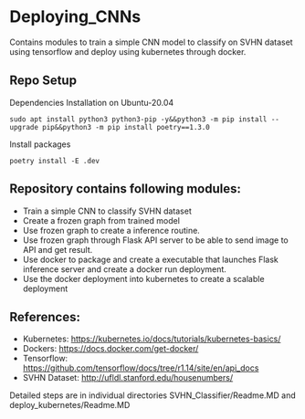 # Deploying_CNNs

Contains modules to train a simple CNN model to classify on SVHN dataset using tensorflow and deploy using kubernetes through docker.

## Repo Setup

Dependencies Installation on Ubuntu-20.04

```
sudo apt install python3 python3-pip -y&&python3 -m pip install --upgrade pip&&python3 -m pip install poetry==1.3.0
```

Install packages

```
poetry install -E .dev
```

## Repository contains following modules:
- Train a simple CNN to classify SVHN dataset
- Create a frozen graph from trained model
- Use frozen graph to create a inference routine.
- Use frozen graph through Flask API server to be able to send image to API and get result.
- Use docker to package and create a executable that launches Flask inference server and create a docker run deployment.
- Use the docker deployment into kubernetes to create a scalable deployment

## References:
- Kubernetes: https://kubernetes.io/docs/tutorials/kubernetes-basics/
- Dockers: https://docs.docker.com/get-docker/
- Tensorflow: https://github.com/tensorflow/docs/tree/r1.14/site/en/api_docs
- SVHN Dataset: http://ufldl.stanford.edu/housenumbers/


Detailed steps are in individual directories SVHN_Classifier/Readme.MD and deploy_kubernetes/Readme.MD

